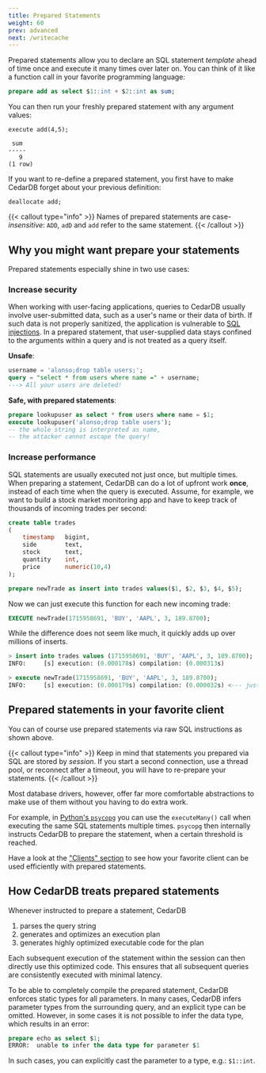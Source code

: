 ```yaml
---
title: Prepared Statements
weight: 60
prev: advanced
next: /writecache
---
```


Prepared statements allow you to declare an SQL statement *template* ahead of time once and execute it many times over later on.
You can think of it like a function call in your favorite programming language:
```sql
prepare add as select $1::int + $2::int as sum;
```

You can then run your freshly prepared statement with any argument values:
```
execute add(4,5);

 sum
-----
   9
(1 row)
```

If you want to re-define a prepared statement, you first have to make CedarDB forget about your previous definition:
```
deallocate add;
```

{{< callout type="info" >}}
Names of prepared statements are case-*insensitive*: `ADD`, `adD` and `add` refer to the same statement.
{{< /callout >}}



## Why you might want prepare your statements
Prepared statements especially shine in two use cases:

### Increase security
When working with user-facing applications, queries to CedarDB usually involve user-submitted data, such as a user's name or their data of birth.
If such data is not properly sanitized, the application is vulnerable to [SQL injections](https://en.wikipedia.org/wiki/SQL_injection).
In a prepared statement, that user-supplied data stays confined to the arguments within a query and is not treated as a query itself.

**Unsafe**:
```sql
username = 'alonso;drop table users;';
query = "select * from users where name =" + username;
---> All your users are deleted!
```

**Safe, with prepared statements**:
```sql
prepare lookupuser as select * from users where name = $1;
execute lookupuser('alonso;drop table users'); 
-- the whole string is interpreted as name, 
-- the attacker cannot escape the query! 
```

### Increase performance
SQL statements are usually executed not just once, but multiple times.
When preparing a statement, CedarDB can do a lot of upfront work **once**, instead of each time when the query is executed.
Assume, for example, we want to build a stock market monitoring app and have to keep track of thousands of incoming trades per second:

```sql
create table trades
(
    timestamp   bigint,
    side        text,
    stock       text,
    quantity    int,
    price       numeric(10,4)
);

prepare newTrade as insert into trades values($1, $2, $3, $4, $5);
```

Now we can just execute this function for each new incoming trade:

```sql
EXECUTE newTrade(1715958691, 'BUY', 'AAPL', 3, 189.8700);
```

While the difference does not seem like much, it quickly adds up over millions of inserts.
```sql
> insert into trades values (1715958691, 'BUY', 'AAPL', 3, 189.8700);
INFO:     [s] execution: (0.000178s) compilation: (0.000313s)

> execute newTrade(1715958691, 'BUY', 'AAPL', 3, 189.8700);
INFO:     [s] execution: (0.000179s) compilation: (0.000032s) <--- just a tenth!
```

## Prepared statements in your favorite client
You can of course use prepared statements via raw SQL instructions as shown above.

{{< callout type="info" >}}
Keep in mind that statements you prepared via SQL are stored by *session*.
If you start a second connection, use a thread pool, or reconnect after a timeout, you will have to re-prepare your statements.
{{< /callout >}}

Most database drivers, however, offer far more comfortable abstractions to make use of them without you having to do extra work.

For example, in [Python's `psycopg`](/docs/clients/python) you can use the `executeMany()` call when executing the same SQL statements multiple times.
`psycopg` then internally instructs CedarDB to prepare the statement, when a certain threshold is reached.

Have a look at the ["Clients" section](/docs/clients) to see how your favorite client can be used efficiently with prepared statements.


## How CedarDB treats prepared statements
Whenever instructed to prepare a statement, CedarDB
1. parses the query string
2. generates and optimizes an execution plan
3. generates highly optimized executable code for the plan

Each subsequent execution of the statement within the session can then directly use this optimized code.
This ensures that all subsequent queries are consistently executed with minimal latency.

To be able to completely compile the prepared statement, CedarDB enforces static types for all parameters.
In many cases, CedarDB infers parameter types from the surrounding query, and an explicit type can be omitted.
However, in some cases it is not possible to infer the data type, which results in an error:
```sql
prepare echo as select $1;
ERROR:  unable to infer the data type for parameter $1
```

In such cases, you can explicitly cast the parameter to a type, e.g.: `$1::int`.
